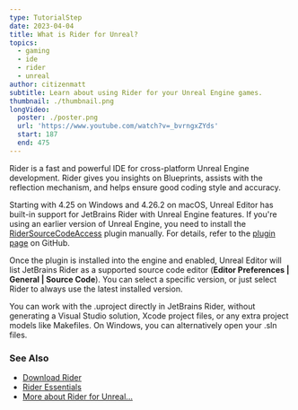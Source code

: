 ```yaml
---
type: TutorialStep
date: 2023-04-04
title: What is Rider for Unreal?
topics:
  - gaming
  - ide
  - rider
  - unreal
author: citizenmatt
subtitle: Learn about using Rider for your Unreal Engine games.
thumbnail: ./thumbnail.png
longVideo:
  poster: ./poster.png
  url: 'https://www.youtube.com/watch?v=_bvrngxZYds'
  start: 187
  end: 475
---
```


Rider is a fast and powerful IDE for cross-platform Unreal Engine development. Rider gives you insights on Blueprints, assists with the reflection mechanism, and helps ensure good coding style and accuracy.

Starting with 4.25 on Windows and 4.26.2 on macOS, Unreal Editor has built-in support for JetBrains Rider with Unreal Engine features. If you're using an earlier version of Unreal Engine, you need to install the [RiderSourceCodeAccess](https://www.unrealengine.com/marketplace/en-US/product/rider-source-code-access) plugin manually. For details, refer to the [plugin page](https://github.com/JetBrains/RiderSourceCodeAccess) on GitHub.

Once the plugin is installed into the engine and enabled, Unreal Editor will list JetBrains Rider as a supported source code editor (**Editor Preferences \| General \| Source Code**). You can select a specific version, or just select Rider to always use the latest installed version.

You can work with the .uproject directly in JetBrains Rider, without generating a Visual Studio solution, Xcode project files, or any extra project models like Makefiles. On Windows, you can alternatively open your .sln files.

### See Also

- [Download Rider](https://www.jetbrains.com/rider/download/)
- [Rider Essentials](https://www.jetbrains.com/dotnet/guide/tutorials/rider-essentials/)
- [More about Rider for Unreal...](https://www.jetbrains.com/lp/rider-unreal/)
